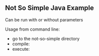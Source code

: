 ## Not So Simple Java Example

Can be run with or without parameters

Usage from command line:
* go to the not-so-simple directory
* compile: 
* execute: 



